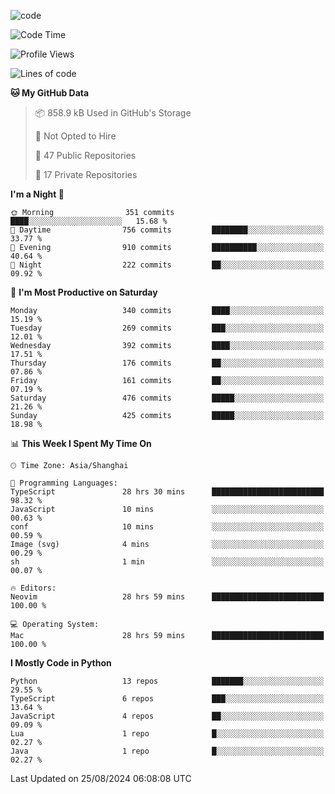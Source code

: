 
<!--
**liuyaanng/liuyaanng** is a ✨ _special_ ✨ repository because its `README.md` (this file) appears on your GitHub profile.

Here are some ideas to get you started:

- 🔭 I’m currently working on ...
- 🌱 I’m currently learning ...
- 👯 I’m looking to collaborate on ...
- 🤔 I’m looking for help with ...
- 💬 Ask me about ...
- 📫 How to reach me: ...
- 😄 Pronouns: ...
- ⚡ Fun fact: ...
-->


![code](https://cdn.jsdelivr.net/gh/liuyaanng/liuyaanng@1.0/code.gif) 

<!--START_SECTION:waka-->
![Code Time](http://img.shields.io/badge/Code%20Time-710%20hrs%202%20mins-blue)

![Profile Views](http://img.shields.io/badge/Profile%20Views-0-blue)

![Lines of code](https://img.shields.io/badge/From%20Hello%20World%20I%27ve%20Written-14.7%20million%20lines%20of%20code-blue)

**🐱 My GitHub Data** 

> 📦 858.9 kB Used in GitHub's Storage 
 > 
> 🚫 Not Opted to Hire
 > 
> 📜 47 Public Repositories 
 > 
> 🔑 17 Private Repositories 
 > 
**I'm a Night 🦉** 

```text
🌞 Morning                351 commits         ████░░░░░░░░░░░░░░░░░░░░░   15.68 % 
🌆 Daytime                756 commits         ████████░░░░░░░░░░░░░░░░░   33.77 % 
🌃 Evening                910 commits         ██████████░░░░░░░░░░░░░░░   40.64 % 
🌙 Night                  222 commits         ██░░░░░░░░░░░░░░░░░░░░░░░   09.92 % 
```
📅 **I'm Most Productive on Saturday** 

```text
Monday                   340 commits         ████░░░░░░░░░░░░░░░░░░░░░   15.19 % 
Tuesday                  269 commits         ███░░░░░░░░░░░░░░░░░░░░░░   12.01 % 
Wednesday                392 commits         ████░░░░░░░░░░░░░░░░░░░░░   17.51 % 
Thursday                 176 commits         ██░░░░░░░░░░░░░░░░░░░░░░░   07.86 % 
Friday                   161 commits         ██░░░░░░░░░░░░░░░░░░░░░░░   07.19 % 
Saturday                 476 commits         █████░░░░░░░░░░░░░░░░░░░░   21.26 % 
Sunday                   425 commits         █████░░░░░░░░░░░░░░░░░░░░   18.98 % 
```


📊 **This Week I Spent My Time On** 

```text
🕑︎ Time Zone: Asia/Shanghai

💬 Programming Languages: 
TypeScript               28 hrs 30 mins      █████████████████████████   98.32 % 
JavaScript               10 mins             ░░░░░░░░░░░░░░░░░░░░░░░░░   00.63 % 
conf                     10 mins             ░░░░░░░░░░░░░░░░░░░░░░░░░   00.59 % 
Image (svg)              4 mins              ░░░░░░░░░░░░░░░░░░░░░░░░░   00.29 % 
sh                       1 min               ░░░░░░░░░░░░░░░░░░░░░░░░░   00.07 % 

🔥 Editors: 
Neovim                   28 hrs 59 mins      █████████████████████████   100.00 % 

💻 Operating System: 
Mac                      28 hrs 59 mins      █████████████████████████   100.00 % 
```

**I Mostly Code in Python** 

```text
Python                   13 repos            ███████░░░░░░░░░░░░░░░░░░   29.55 % 
TypeScript               6 repos             ███░░░░░░░░░░░░░░░░░░░░░░   13.64 % 
JavaScript               4 repos             ██░░░░░░░░░░░░░░░░░░░░░░░   09.09 % 
Lua                      1 repo              █░░░░░░░░░░░░░░░░░░░░░░░░   02.27 % 
Java                     1 repo              █░░░░░░░░░░░░░░░░░░░░░░░░   02.27 % 
```




 Last Updated on 25/08/2024 06:08:08 UTC
<!--END_SECTION:waka-->
